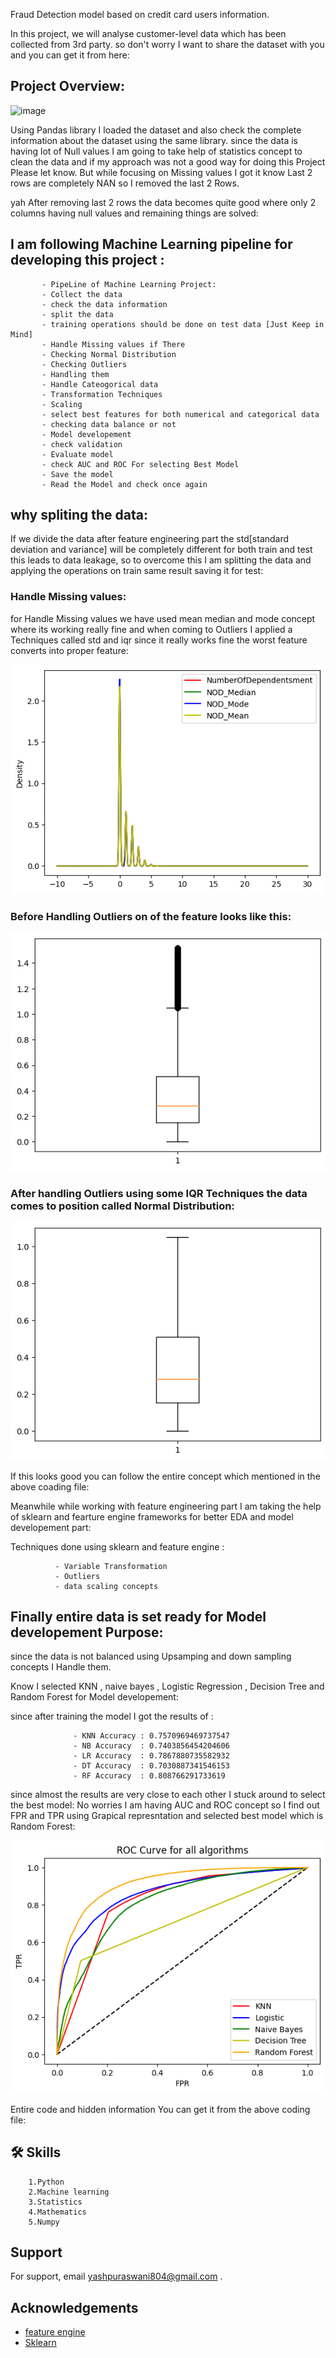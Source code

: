 Fraud Detection model based on  credit card users information.

In this project, we will analyse customer-level data which has been collected from 3rd party. so don't worry I want to share the dataset with you and you can get it from here:

## Project Overview:
![image](https://github.com/yashpuraswani/Credit-Card-Fraud-Customer-Detection/assets/76052630/af39b3f1-aa42-4f03-9fc9-3dc02d910d22)

Using Pandas library I loaded the dataset and also check the complete information about the dataset using the same library.
since the data is having lot of Null values I am going to take help of statistics concept to clean the data and if my approach was not a good way for doing this Project Please let know.
But while focusing on Missing values I got it know Last 2 rows are completely NAN so I removed the last 2 Rows.

yah After removing last 2 rows the data becomes quite good where only 2 columns having null values and remaining things are solved:


## I am following Machine Learning pipeline for developing this project :

           - PipeLine of Machine Learning Project:
           - Collect the data
           - check the data information
           - split the data
           - training operations should be done on test data [Just Keep in Mind]
           - Handle Missing values if There
           - Checking Normal Distribution
           - Checking Outliers
           - Handling them
           - Handle Cateogorical data
           - Transformation Techniques
           - Scaling 
           - select best features for both numerical and categorical data
           - checking data balance or not
           - Model developement
           - check validation
           - Evaluate model
           - check AUC and ROC For selecting Best Model
           - Save the model
           - Read the Model and check once again
      

## why spliting the data:

If we divide the data after feature engineering part the std[standard deviation and variance] will be completely different for both train and test this leads to data leakage, so to overcome this I am splitting the data and applying the operations on train same result saving it for test:


### Handle Missing values:

for Handle Missing values we have used mean median and mode concept where its working really fine and when coming to Outliers I applied a Techniques called std and iqr since it really works fine the worst feature converts into proper feature:



![App Screenshot](https://github.com/yashpuraswani/Credit-Card-Fraud-Customer-Detection/blob/main/Images/download%20(1).png)

### Before Handling Outliers on of the feature looks like this:



![App Screenshot](https://github.com/yashpuraswani/Credit-Card-Fraud-Customer-Detection/blob/main/Images/download%20(2).png)


### After handling Outliers using some IQR Techniques the data comes to position called Normal Distribution:


![App Screenshot](https://github.com/yashpuraswani/Credit-Card-Fraud-Customer-Detection/blob/main/Images/download%20(3).png)


If this looks good you can follow the entire concept which mentioned in the above coading file:

Meanwhile while working with feature engineering part I am taking the help of sklearn and fearture engine frameworks for better EDA and model developement part:

Techniques done using sklearn and feature engine :

              - Variable Transformation
              - Outliers
              - data scaling concepts 



## Finally entire data is set ready for Model developement Purpose:
since the data is not balanced using Upsamping and down sampling concepts I Handle them.

Know I selected KNN , naive bayes , Logistic Regression , Decision Tree and Random Forest for Model developement:

since after training the model I got the results of :

                  - KNN Accuracy : 0.7570969469737547
                  - NB Accuracy  : 0.7403856454204606
                  - LR Accuracy  : 0.7867880735582932
                  - DT Accuracy  : 0.7030887341546153
                  - RF Accuracy  : 0.808766291733619

since almost the results are very close to each other I stuck around to select the best model: No worries I am having AUC and ROC concept so I find out FPR and TPR using Grapical represntation and selected best model which is Random Forest:


![App Screenshot](
https://github.com/yashpuraswani/Credit-Card-Fraud-Customer-Detection/blob/main/Images/download%20(4).png)



Entire code and hidden information You can get it from the above coding file:



## 🛠 Skills

        1.Python 
        2.Machine learning 
        3.Statistics
        4.Mathematics
        5.Numpy 

    


## Support

For support, email yashpuraswani804@gmail.com .


## Acknowledgements

 - [feature engine](https://feature-engine.trainindata.com/en/latest/)
 - [Sklearn](https://scikit-learn.org/stable/)




